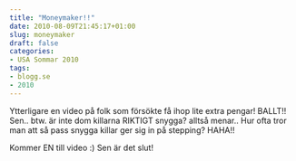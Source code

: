 ```yaml
---
title: "Moneymaker!!"
date: 2010-08-09T21:45:17+01:00
slug: moneymaker
draft: false
categories:
- USA Sommar 2010
tags:
- blogg.se
- 2010
---
```

Ytterligare en video på folk som försökte få ihop lite extra pengar! BALLT!! Sen.. btw. är inte dom killarna RIKTIGT snygga? alltså menar.. Hur ofta tror man att så pass snygga killar ger sig in på stepping? HAHA!!  
  
  
     
  
  
Kommer EN till video :) Sen är det slut!